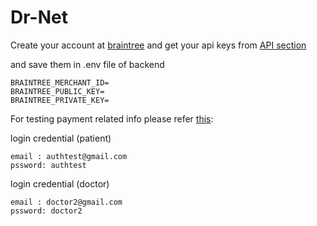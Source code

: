 # Dr-Net

Create your account at [braintree](https://sandbox.braintreegateway.com/login) and get your api keys from [API section](https://sandbox.braintreegateway.com/merchants/82mh3grtnb22rfpz/users/dyk5dscspsbd9tby/api_keys)

and save them in .env file of backend
```
BRAINTREE_MERCHANT_ID=
BRAINTREE_PUBLIC_KEY=
BRAINTREE_PRIVATE_KEY=
```

For testing payment related info please refer [this](https://developer.paypal.com/braintree/docs/reference/general/testing#test-value-4500600000000061): 

login credential (patient)
```
email : authtest@gmail.com
pssword: authtest
```

login credential (doctor)
```
email : doctor2@gmail.com
pssword: doctor2
```

